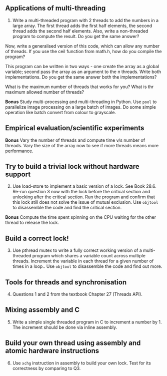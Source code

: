 ## Applications of multi-threading

1. Write a multi-threaded program with 2 threads to add the numbers in a large array. The first thread adds the first half elements, the second thread adds the second half elements. Also, write a non-threaded program to compute the result. Do you get the same answer? 

Now, write a generalised version of this code, which can allow any number of threads. If you use the ceil function from math.h, how do you compile the program?

This program can be written in two ways - one create the array as a global variable; second pass the array as an argument to the n threads. Write both implementations. Do you get the same answer both the implementations?

What is the maximum number of threads that works for you? What is thr maximum allowed number of threads?

**Bonus** Study multi-processing and multi-threading in Python. Use `pool` to parallelize image processing on a large batch of images. Do some simple operation like batch convert from colour to grayscale.


## Empirical evaluation/scientific experiments
**Bonus** Vary the number of threads and compute time v/s number of threads. Vary the size of the array now to see if more threads means more performance.

## Try to build a trivial lock without hardware support
2. Use load-store to implement a basic version of a lock. See Book 28.6. Re-run question 3 now with the lock before the critical section and unlocking after the critical section. Run the program and confirm that this lock still does not solve the issue of mutual exclusion. Use `objtool` to disassemble the code and find the critical section.

**Bonus** Compute the time spent spinning on the CPU waiting for the other thread to release the lock.

## Build a correct lock!
3. Use pthread mutex to write a fully correct working version of a multi-threaded program which shares a variable count across multiple threads. Increment the variable in each thread for a given number of times in a loop.. Use `objtool` to disassemble the code and find out more.

## Tools for threads and synchronisation
4. Questions 1 and 2 from the textbook Chapter 27 (Threads API).

## Mixing assembly and C
5. Write a simple single threaded program in C to increment a number by 1. The increment should be done via inline assembly.

## Build your own thread using assembly and atomic hardware instructions
6. Use `xchg` instruction in assembly to build your own lock. Test for its correctness by comparing to Q3.


